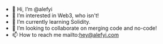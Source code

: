 - 👋 Hi, I’m @alefyi
- 👀 I’m interested in Web3, who isn't!
- 🌱 I’m currently learning Solidity.
- 💞️ I’m looking to collaborate on merging code and no-code!
- 📫 How to reach me mailto:hey@alefyi.com
